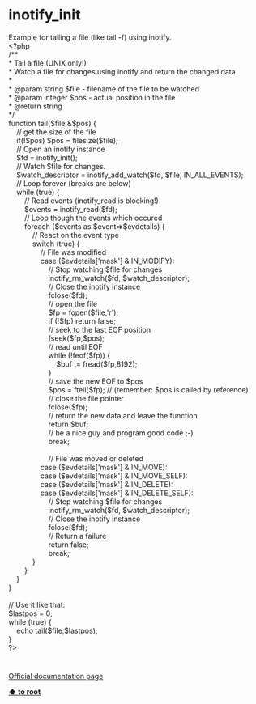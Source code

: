 # inotify_init




<div class="phpcode"><span class="html">
Example for tailing a file (like tail -f) using inotify.<br><span class="default">&lt;?php<br></span><span class="comment">/**<br> * Tail a file (UNIX only!)<br> * Watch a file for changes using inotify and return the changed data<br> *<br> * @param string $file - filename of the file to be watched<br> * @param integer $pos - actual position in the file<br> * @return string<br> */<br></span><span class="keyword">function </span><span class="default">tail</span><span class="keyword">(</span><span class="default">$file</span><span class="keyword">,&amp;</span><span class="default">$pos</span><span class="keyword">) {<br>&#xA0; &#xA0; </span><span class="comment">// get the size of the file<br>&#xA0; &#xA0; </span><span class="keyword">if(!</span><span class="default">$pos</span><span class="keyword">) </span><span class="default">$pos </span><span class="keyword">= </span><span class="default">filesize</span><span class="keyword">(</span><span class="default">$file</span><span class="keyword">);<br>&#xA0; &#xA0; </span><span class="comment">// Open an inotify instance<br>&#xA0; &#xA0; </span><span class="default">$fd </span><span class="keyword">= </span><span class="default">inotify_init</span><span class="keyword">();<br>&#xA0; &#xA0; </span><span class="comment">// Watch $file for changes.<br>&#xA0; &#xA0; </span><span class="default">$watch_descriptor </span><span class="keyword">= </span><span class="default">inotify_add_watch</span><span class="keyword">(</span><span class="default">$fd</span><span class="keyword">, </span><span class="default">$file</span><span class="keyword">, </span><span class="default">IN_ALL_EVENTS</span><span class="keyword">);<br>&#xA0; &#xA0; </span><span class="comment">// Loop forever (breaks are below)<br>&#xA0; &#xA0; </span><span class="keyword">while (</span><span class="default">true</span><span class="keyword">) {<br>&#xA0; &#xA0; &#xA0; &#xA0; </span><span class="comment">// Read events (inotify_read is blocking!)<br>&#xA0; &#xA0; &#xA0; &#xA0; </span><span class="default">$events </span><span class="keyword">= </span><span class="default">inotify_read</span><span class="keyword">(</span><span class="default">$fd</span><span class="keyword">);<br>&#xA0; &#xA0; &#xA0; &#xA0; </span><span class="comment">// Loop though the events which occured<br>&#xA0; &#xA0; &#xA0; &#xA0; </span><span class="keyword">foreach (</span><span class="default">$events </span><span class="keyword">as </span><span class="default">$event</span><span class="keyword">=&gt;</span><span class="default">$evdetails</span><span class="keyword">) {<br>&#xA0; &#xA0; &#xA0; &#xA0; &#xA0; &#xA0; </span><span class="comment">// React on the event type<br>&#xA0; &#xA0; &#xA0; &#xA0; &#xA0; &#xA0; </span><span class="keyword">switch (</span><span class="default">true</span><span class="keyword">) {<br>&#xA0; &#xA0; &#xA0; &#xA0; &#xA0; &#xA0; &#xA0; &#xA0; </span><span class="comment">// File was modified<br>&#xA0; &#xA0; &#xA0; &#xA0; &#xA0; &#xA0; &#xA0; &#xA0; </span><span class="keyword">case (</span><span class="default">$evdetails</span><span class="keyword">[</span><span class="string">&apos;mask&apos;</span><span class="keyword">] &amp; </span><span class="default">IN_MODIFY</span><span class="keyword">):<br>&#xA0; &#xA0; &#xA0; &#xA0; &#xA0; &#xA0; &#xA0; &#xA0; &#xA0; &#xA0; </span><span class="comment">// Stop watching $file for changes<br>&#xA0; &#xA0; &#xA0; &#xA0; &#xA0; &#xA0; &#xA0; &#xA0; &#xA0; &#xA0; </span><span class="default">inotify_rm_watch</span><span class="keyword">(</span><span class="default">$fd</span><span class="keyword">, </span><span class="default">$watch_descriptor</span><span class="keyword">);<br>&#xA0; &#xA0; &#xA0; &#xA0; &#xA0; &#xA0; &#xA0; &#xA0; &#xA0; &#xA0; </span><span class="comment">// Close the inotify instance<br>&#xA0; &#xA0; &#xA0; &#xA0; &#xA0; &#xA0; &#xA0; &#xA0; &#xA0; &#xA0; </span><span class="default">fclose</span><span class="keyword">(</span><span class="default">$fd</span><span class="keyword">);<br>&#xA0; &#xA0; &#xA0; &#xA0; &#xA0; &#xA0; &#xA0; &#xA0; &#xA0; &#xA0; </span><span class="comment">// open the file<br>&#xA0; &#xA0; &#xA0; &#xA0; &#xA0; &#xA0; &#xA0; &#xA0; &#xA0; &#xA0; </span><span class="default">$fp </span><span class="keyword">= </span><span class="default">fopen</span><span class="keyword">(</span><span class="default">$file</span><span class="keyword">,</span><span class="string">&apos;r&apos;</span><span class="keyword">);<br>&#xA0; &#xA0; &#xA0; &#xA0; &#xA0; &#xA0; &#xA0; &#xA0; &#xA0; &#xA0; if (!</span><span class="default">$fp</span><span class="keyword">) return </span><span class="default">false</span><span class="keyword">;<br>&#xA0; &#xA0; &#xA0; &#xA0; &#xA0; &#xA0; &#xA0; &#xA0; &#xA0; &#xA0; </span><span class="comment">// seek to the last EOF position<br>&#xA0; &#xA0; &#xA0; &#xA0; &#xA0; &#xA0; &#xA0; &#xA0; &#xA0; &#xA0; </span><span class="default">fseek</span><span class="keyword">(</span><span class="default">$fp</span><span class="keyword">,</span><span class="default">$pos</span><span class="keyword">);<br>&#xA0; &#xA0; &#xA0; &#xA0; &#xA0; &#xA0; &#xA0; &#xA0; &#xA0; &#xA0; </span><span class="comment">// read until EOF<br>&#xA0; &#xA0; &#xA0; &#xA0; &#xA0; &#xA0; &#xA0; &#xA0; &#xA0; &#xA0; </span><span class="keyword">while (!</span><span class="default">feof</span><span class="keyword">(</span><span class="default">$fp</span><span class="keyword">)) {<br>&#xA0; &#xA0; &#xA0; &#xA0; &#xA0; &#xA0; &#xA0; &#xA0; &#xA0; &#xA0; &#xA0; &#xA0; </span><span class="default">$buf </span><span class="keyword">.= </span><span class="default">fread</span><span class="keyword">(</span><span class="default">$fp</span><span class="keyword">,</span><span class="default">8192</span><span class="keyword">);<br>&#xA0; &#xA0; &#xA0; &#xA0; &#xA0; &#xA0; &#xA0; &#xA0; &#xA0; &#xA0; }<br>&#xA0; &#xA0; &#xA0; &#xA0; &#xA0; &#xA0; &#xA0; &#xA0; &#xA0; &#xA0; </span><span class="comment">// save the new EOF to $pos<br>&#xA0; &#xA0; &#xA0; &#xA0; &#xA0; &#xA0; &#xA0; &#xA0; &#xA0; &#xA0; </span><span class="default">$pos </span><span class="keyword">= </span><span class="default">ftell</span><span class="keyword">(</span><span class="default">$fp</span><span class="keyword">); </span><span class="comment">// (remember: $pos is called by reference)<br>&#xA0; &#xA0; &#xA0; &#xA0; &#xA0; &#xA0; &#xA0; &#xA0; &#xA0; &#xA0; // close the file pointer<br>&#xA0; &#xA0; &#xA0; &#xA0; &#xA0; &#xA0; &#xA0; &#xA0; &#xA0; &#xA0; </span><span class="default">fclose</span><span class="keyword">(</span><span class="default">$fp</span><span class="keyword">);<br>&#xA0; &#xA0; &#xA0; &#xA0; &#xA0; &#xA0; &#xA0; &#xA0; &#xA0; &#xA0; </span><span class="comment">// return the new data and leave the function<br>&#xA0; &#xA0; &#xA0; &#xA0; &#xA0; &#xA0; &#xA0; &#xA0; &#xA0; &#xA0; </span><span class="keyword">return </span><span class="default">$buf</span><span class="keyword">;<br>&#xA0; &#xA0; &#xA0; &#xA0; &#xA0; &#xA0; &#xA0; &#xA0; &#xA0; &#xA0; </span><span class="comment">// be a nice guy and program good code ;-)<br>&#xA0; &#xA0; &#xA0; &#xA0; &#xA0; &#xA0; &#xA0; &#xA0; &#xA0; &#xA0; </span><span class="keyword">break;<br><br>&#xA0; &#xA0; &#xA0; &#xA0; &#xA0; &#xA0; &#xA0; &#xA0; &#xA0; &#xA0; </span><span class="comment">// File was moved or deleted<br>&#xA0; &#xA0; &#xA0; &#xA0; &#xA0; &#xA0; &#xA0; &#xA0; </span><span class="keyword">case (</span><span class="default">$evdetails</span><span class="keyword">[</span><span class="string">&apos;mask&apos;</span><span class="keyword">] &amp; </span><span class="default">IN_MOVE</span><span class="keyword">):<br>&#xA0; &#xA0; &#xA0; &#xA0; &#xA0; &#xA0; &#xA0; &#xA0; case (</span><span class="default">$evdetails</span><span class="keyword">[</span><span class="string">&apos;mask&apos;</span><span class="keyword">] &amp; </span><span class="default">IN_MOVE_SELF</span><span class="keyword">):<br>&#xA0; &#xA0; &#xA0; &#xA0; &#xA0; &#xA0; &#xA0; &#xA0; case (</span><span class="default">$evdetails</span><span class="keyword">[</span><span class="string">&apos;mask&apos;</span><span class="keyword">] &amp; </span><span class="default">IN_DELETE</span><span class="keyword">):<br>&#xA0; &#xA0; &#xA0; &#xA0; &#xA0; &#xA0; &#xA0; &#xA0; case (</span><span class="default">$evdetails</span><span class="keyword">[</span><span class="string">&apos;mask&apos;</span><span class="keyword">] &amp; </span><span class="default">IN_DELETE_SELF</span><span class="keyword">):<br>&#xA0; &#xA0; &#xA0; &#xA0; &#xA0; &#xA0; &#xA0; &#xA0; &#xA0; &#xA0; </span><span class="comment">// Stop watching $file for changes<br>&#xA0; &#xA0; &#xA0; &#xA0; &#xA0; &#xA0; &#xA0; &#xA0; &#xA0; &#xA0; </span><span class="default">inotify_rm_watch</span><span class="keyword">(</span><span class="default">$fd</span><span class="keyword">, </span><span class="default">$watch_descriptor</span><span class="keyword">);<br>&#xA0; &#xA0; &#xA0; &#xA0; &#xA0; &#xA0; &#xA0; &#xA0; &#xA0; &#xA0; </span><span class="comment">// Close the inotify instance<br>&#xA0; &#xA0; &#xA0; &#xA0; &#xA0; &#xA0; &#xA0; &#xA0; &#xA0; &#xA0; </span><span class="default">fclose</span><span class="keyword">(</span><span class="default">$fd</span><span class="keyword">);<br>&#xA0; &#xA0; &#xA0; &#xA0; &#xA0; &#xA0; &#xA0; &#xA0; &#xA0; &#xA0; </span><span class="comment">// Return a failure<br>&#xA0; &#xA0; &#xA0; &#xA0; &#xA0; &#xA0; &#xA0; &#xA0; &#xA0; &#xA0; </span><span class="keyword">return </span><span class="default">false</span><span class="keyword">;<br>&#xA0; &#xA0; &#xA0; &#xA0; &#xA0; &#xA0; &#xA0; &#xA0; &#xA0; &#xA0; break;<br>&#xA0; &#xA0; &#xA0; &#xA0; &#xA0; &#xA0; }<br>&#xA0; &#xA0; &#xA0; &#xA0; }<br>&#xA0; &#xA0; }<br>}<br><br></span><span class="comment">// Use it like that:<br></span><span class="default">$lastpos </span><span class="keyword">= </span><span class="default">0</span><span class="keyword">;<br>while (</span><span class="default">true</span><span class="keyword">) {<br>&#xA0; &#xA0; echo </span><span class="default">tail</span><span class="keyword">(</span><span class="default">$file</span><span class="keyword">,</span><span class="default">$lastpos</span><span class="keyword">);<br>}<br></span><span class="default">?&gt;</span>
</span>
</div>
  

#

[Official documentation page](https://www.php.net/manual/en/function.inotify-init.php)

**[⬆ to root](/)**